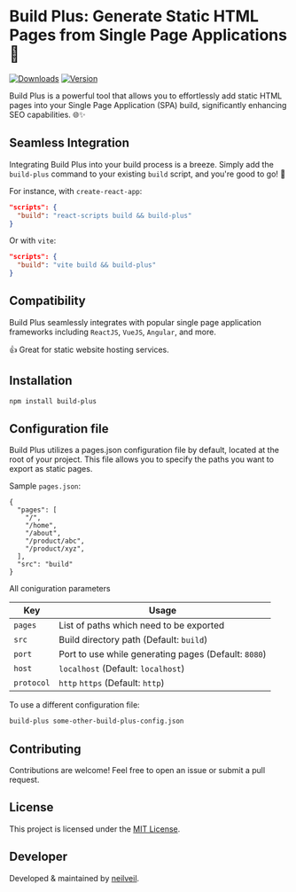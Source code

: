 # Build Plus: Generate Static HTML Pages from Single Page Applications 🚀

[![Downloads](https://img.shields.io/npm/dm/build-plus.svg)](https://www.npmjs.com/package/build-plus) [![Version](https://img.shields.io/npm/v/build-plus.svg)](https://www.npmjs.com/package/build-plus)

Build Plus is a powerful tool that allows you to effortlessly add static HTML pages into your Single Page Application (SPA) build, significantly enhancing SEO capabilities. 🌐✨

## Seamless Integration

Integrating Build Plus into your build process is a breeze. Simply add the `build-plus` command to your existing `build` script, and you're good to go! 🎉

For instance, with `create-react-app`:

```json
"scripts": {
  "build": "react-scripts build && build-plus"
}
```

Or with `vite`:

```json
"scripts": {
  "build": "vite build && build-plus"
}
```

## Compatibility

Build Plus seamlessly integrates with popular single page application frameworks including `ReactJS`, `VueJS`, `Angular`, and more.

👍 Great for static website hosting services.

## Installation

```bash
npm install build-plus
```

## Configuration file

Build Plus utilizes a pages.json configuration file by default, located at the root of your project. This file allows you to specify the paths you want to export as static pages.

Sample `pages.json`:

```
{
  "pages": [
    "/",
    "/home",
    "/about",
    "/product/abc",
    "/product/xyz",
  ],
  "src": "build"
}
```

All coniguration parameters

| Key        | Usage                                                |
| ---------- | ---------------------------------------------------- |
| `pages`    | List of paths which need to be exported              |
| `src`      | Build directory path (Default: `build`)              |
| `port`     | Port to use while generating pages (Default: `8080`) |
| `host`     | `localhost` (Default: `localhost`)                   |
| `protocol` | `http` `https` (Default: `http`)                     |

To use a different configuration file:

```bash
build-plus some-other-build-plus-config.json
```

## Contributing

Contributions are welcome! Feel free to open an issue or submit a pull request.

## License

This project is licensed under the [MIT License](./license.txt).

## Developer

Developed & maintained by [neilveil](https://github.com/neilveil).

